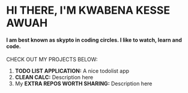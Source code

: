 # **HI THERE, I'M KWABENA KESSE AWUAH**

#### I am best known as **skypto** in coding circles. I like to watch, learn and code.


CHECK OUT MY PROJECTS BELOW: 
1. **TODO LIST APPLICATION:** A nice todolist app
2. **CLEAN CALC:** Description here
3. My **EXTRA REPOS WORTH SHARING:** Description here
